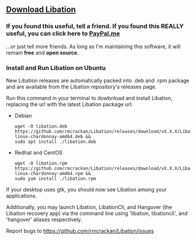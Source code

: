 ## [Download Libation](https://github.com/rmcrackan/Libation/releases/latest)

### If you found this useful, tell a friend. If you found this REALLY useful, you can click here to [PayPal.me](https://paypal.me/MBucari?locale.x=en_us)
...or just tell more friends. As long as I'm maintaining this software, it will remain **free** and **open source**.


### Install and Run Libation on Ubuntu

New Libation releases are automatically packed into .deb and .rpm package and are available from the Libation repository's releases page.


Run this command in your terminal to dowbnload and install Libation, replacing the url with the latest Libation package url:

- Debian
  ```Console
  wget -O libation.deb https://github.com/rmcrackan/Libation/releases/download/vX.X.X/Libation.X.X.X-linux-chardonnay-amd64.deb &&
  sudo apt install ./libation.deb
  ```
- Redhat and CentOS
  ```Console
  wget -O libation.rpm https://github.com/rmcrackan/Libation/releases/download/vX.X.X/Libation.X.X.X-linux-chardonnay-amd64.rpm &&
  sudo yum install ./libation.rpm
  ```


If your desktop uses gtk, you should now see Libation among your applications.

Additionally, you may launch Libation, LibationCli, and Hangover (the Libation recovery app) via the command line using 'libation, libationcli', and 'hangover' aliases respectively.

Report bugs to https://github.com/rmcrackan/Libation/issues
